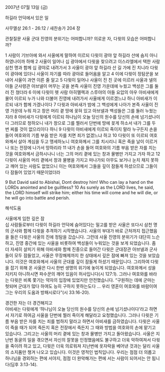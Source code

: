 2007년 07월 13일 (금)

하길라 언덕에서 있은 일



사무엘상 26:1 - 26:12 / 새찬송가 204 장


관찰질문
사울 군대 진영의 분위기는 어떠합니까? 
의로운 자, 다윗의 모습은 어떠합니까? 

1 사람이 기브아에 와서 사울에게 말하여 이르되 다윗이 광야 앞 하길라 산에 숨지 아니하였나이까 하매 2 사울이 일어나 십 광야에서 다윗을 찾으려고 이스라엘에서 택한 사람 삼천 명과 함께 십 광야로 내려가서 3 사울이 광야 앞 하길라 산 길 가에 진 치니라 다윗이 광야에 있더니 사울이 자기를 따라 광야로 들어옴을 알고 4 이에 다윗이 정탐꾼을 보내어 사울이 과연 이른 줄 알고 5 다윗이 일어나 사울이 진 친 곳에 이르러 사울과 넬의 아들 군사령관 아브넬이 머무는 곳을 본즉 사울이 진영 가운데에 누웠고 백성은 그를 둘러 진 쳤더라 6 이에 다윗이 헷 사람 아히멜렉과 스루야의 아들 요압의 아우 아비새에게 물어 이르되 누가 나와 더불어 진영에 내려가서 사울에게 이르겠느냐 하니 아비새가 이르되 내가 함께 가겠나이다 7 다윗과 아비새가 밤에 그 백성에게 나아가 본즉 사울이 진영 가운데 누워 자고 창은 머리 곁 땅에 꽂혀 있고 아브넬과 백성들은 그를 둘러 누웠는지라 
8 아비새가 다윗에게 이르되 하나님이 오늘 당신의 원수를 당신의 손에 넘기셨나이다 그러므로 청하오니 내가 창으로 그를 찔러서 단번에 땅에 꽂게 하소서 내가 그를 두 번 찌를 것이 없으리이다 하니 9 다윗이 아비새에게 이르되 죽이지 말라 누구든지 손을 들어 여호와의 기름 부음 받은 자를 치면 죄가 없겠느냐 하고 10 다윗이 또 이르되 여호와께서 살아 계심을 두고 맹세하노니 여호와께서 그를 치시리니 혹은 죽을 날이 이르거나 또는 전장에 나가서 망하리라 11 내가 손을 들어 여호와의 기름 부음 받은 자를 치는 것을 여호와께서 금하시나니 너는 그의 머리 곁에 있는 창과 물병만 가지고 가자 하고 
12 다윗이 사울의 머리 곁에서 창과 물병을 가지고 떠나가되 아무도 보거나 눈치 채지 못하고 깨어 있는 사람도 없었으니 이는 여호와께서 그들을 깊이 잠들게 하셨으므로 그들이 다 잠들어 있었기 때문이었더라 

9 But David said to Abishai, Dont destroy him! Who can lay a hand on the LORDs anointed and be guiltless? 10 As surely as the LORD lives, he said, the LORD himself will strike him; either his time will come and he will die, or he will go into battle and perish.

해석도움





사울에게 임한 깊은 잠  
십 사람들로부터 다윗이 하길라 언덕에 숨어있다는 밀고를 받은 사울은 또다시 삼천 명의 군사와 함께 다윗을 추격하기 시작했습니다. 사울의 부대가 바로 근처까지 접근했음을 들은 다윗은 사울의 진에 정탐을 갔습니다. 그런데 사울 진영의 분위기가 대단히 느슨하고, 진영 중간에 있는 사울을 비롯하여 백성들이 누워있는 것을 보게 되었습니다. 좀 더 자세히 살피기 위해 아비새와 함께 진중으로 들어간 다윗은 군대장관 아브넬과 군사들이 모두 잠들었고, 사울은 무장해제까지 한 상태에서 깊은 잠에 빠져 있는 것을 보았습니다. 이것은 여호와께서 사울의 군대를 깊이 잠들게 하셨기 때문입니다. 그리하여 다윗을 잡기 위해 온 사울은 다시 한번 생명의 위기에 놓이게 되었습니다. 여호와께서 성을 지키지 아니하시면 파수꾼의 깨어 있음이 허사입니다(시 127:1). 그러나 여호와를 바라는 다윗은 비록 쫓기는 약자의 입장에 있었지만 안전했습니다. “구원하는 데에 군마는 헛되며 군대가 많다 하여도 능히 구하지 못하는도다 … 우리 영혼이 여호와를 바람이여 그는 우리의 도움과 방패시로다”(시 33:16-20). 

경건한 자는 더 경건해지고  
아비새는 다윗에게 ‘하나님이 오늘 당신의 원수를 당신의 손에 넘기셨나이다’라고 하면서 자기로 하여금 사울을 단번에 찔러 죽이게 해달라고 요청했습니다. 그러나 다윗은 기름 부음 받은 자를 치는 죄를 범하지 말라고 하면서 아비새를 금하였습니다. 다윗은 사울이 죽을 때가 되어 죽든지 혹은 전장에서 죽든지 그 때와 방법을 여호와의 손에 맡기고 있습니다. 그리고는 사울의 머리 곁에 있는 창과 물병만 가지고 돌아왔습니다. 사울은 지난번 동굴의 일을 겪으면서 자신의 잘못을 인정했음에도 불구하고 더욱 악하여져서 다윗을 죽이려 하고 있고, 다윗은 더욱 의로워져 지난번에 옷자락을 베어낸 것과는 달리 사울의 소지품만 챙겨 나오고 있습니다. 이것은 영적인 법칙입니다. 우리는 점점 더 의롭고 하나님을 경외하는 편에 서야지, 점점 더 완악해가는 편에 서는 사람이 되어서는 안 됩니다(딤후 3:13-14).